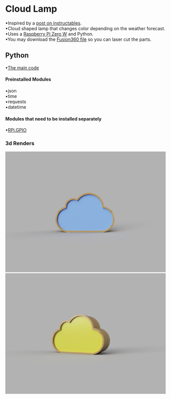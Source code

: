 # Cloud Lamp

•Inspired by a [post on instructables](https://www.instructables.com/id/Weather-Forecast-Cloud/).<br/>
•Cloud shaped lamp that changes color depending on the weather forecast.<br/>
•Uses a [Raspberry Pi Zero W](https://www.raspberrypi.org/products/raspberry-pi-zero-w/) and Python.<br/>
•You may download the [Fusion360 file](https://myhub.autodesk360.com/ue2dd8605/g/projects/20180428129687051/data/dXJuOmFkc2sud2lwcHJvZDpmcy5mb2xkZXI6Y28uRnA5QnpITk1SdGVNSzVnZEN2NllPZw/dXJuOmFkc2sud2lwcHJvZDpkbS5saW5lYWdlOi1YbW5ENzkzUVN1WWV2R0Zaemt1NlE?show=viewer) so you can laser cut the parts.<br/>


## Python
•[The main code](https://github.com/Pedro4064/Cloud/blob/master/Code/Cloud_PI.py)<br/>
#### Preinstalled Modules
•json<br/>
•time<br/>
•requests<br/>
•datetime<br/>

#### Modules that need to be installed separately
•[RPi.GPIO](https://pypi.org/project/RPi.GPIO/)<br/>


### 3d Renders

![Renders](https://github.com/Pedro4064/Cloud/blob/master/Images/Renders/Cloud_2018-Nov-27_04-24-08PM-000_CustomizedView15575101724_png.png?raw=true)
![Renders](https://github.com/Pedro4064/Cloud/blob/master/Images/Renders/Cloud_2018-Nov-27_04-24-37PM-000_CustomizedView10814065857_png.png?raw=true)
